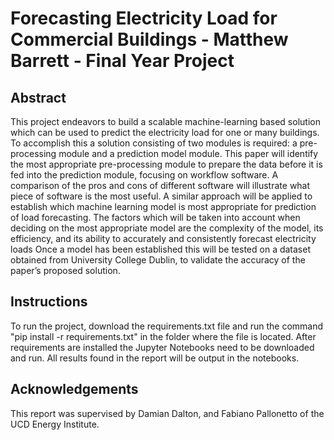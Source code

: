 # Forecasting Electricity Load for Commercial Buildings - Matthew Barrett - Final Year Project

## Abstract

This project endeavors to build a scalable machine-learning based solution which can be used to predict the electricity load for one or many buildings.
To accomplish this a solution consisting of two modules is required: a pre-processing module and a prediction model module. This paper will identify the most appropriate pre-processing module to prepare the data before it is fed into the prediction module, focusing on workflow software. A comparison of the pros and cons of different software will illustrate what piece of software is the most useful.
A similar approach will be applied to establish which machine learning model is most appropriate for prediction of load forecasting. The factors which will be taken into account when deciding on the most appropriate model are the complexity of the model, its efficiency, and its ability to accurately and consistently forecast electricity loads
Once a model has been established this will be tested on a dataset obtained from University College Dublin, to validate the accuracy of the paper’s proposed solution.

## Instructions

To run the project, download the requirements.txt file and run the command "pip install -r requirements.txt" in the folder where the file is located. After requirements are installed the Jupyter Notebooks need to be downloaded and run. All results found in the report will be output in the notebooks.

## Acknowledgements

This report was supervised by Damian Dalton, and Fabiano Pallonetto of the UCD Energy Institute.
